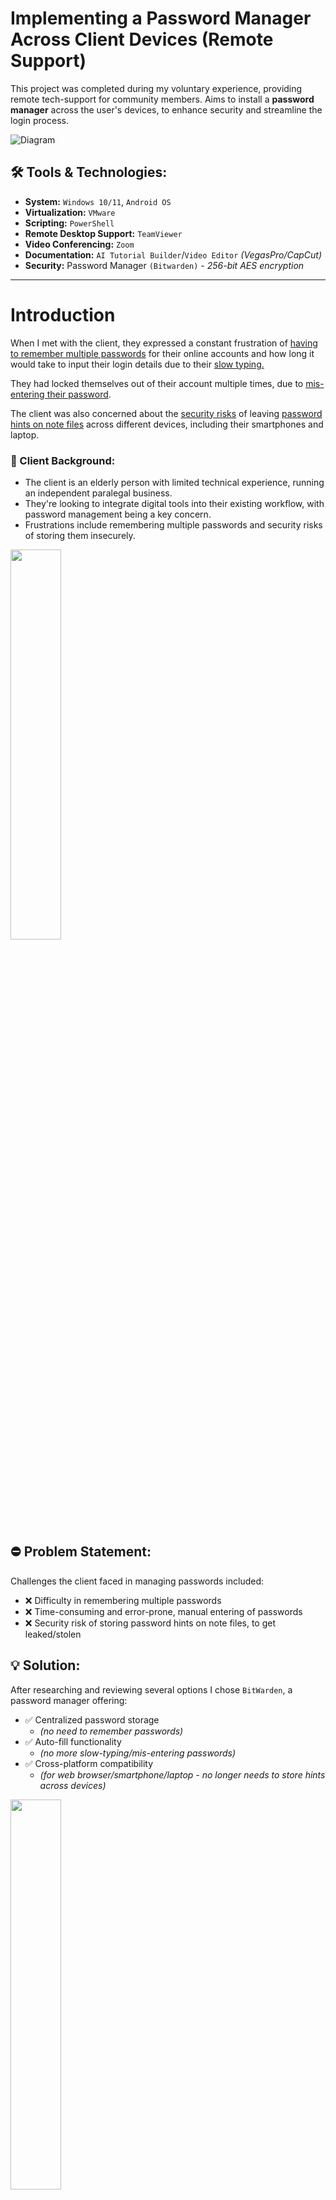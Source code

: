 # Implementing a Password Manager Across Client Devices (Remote Support)

This project was completed during my voluntary experience, providing remote tech-support for community members. Aims to install a **password manager** across the user's devices, to enhance security and streamline the login process.

![Diagram](IMG_PWManager-Diagram.png)

## 🛠 Tools & Technologies:

- **System:** `Windows 10/11`, `Android OS`
- **Virtualization:** `VMware`
- **Scripting:** `PowerShell`
- **Remote Desktop Support:** `TeamViewer`
- **Video Conferencing:** `Zoom`
- **Documentation:** `AI Tutorial Builder`/`Video Editor` *(VegasPro/CapCut)*
- **Security:** Password Manager `(Bitwarden)` - *256-bit AES encryption*

---

# Introduction

When I met with the client, they expressed a constant frustration of <ins>having to remember multiple passwords</ins> for their online accounts and how long it would take to input their login details due to their <ins>slow typing.</ins> 

They had locked themselves out of their account multiple times, due to <ins>mis-entering their password</ins>. 

The client was also concerned about the <ins>security risks</ins> of leaving <ins>password hints on note files</ins> across different devices, including their smartphones and laptop.

### 👤 Client Background:
- The client is an elderly person with limited technical experience, running an independent paralegal business.
- They're looking to integrate digital tools into their existing workflow, with password management being a key concern.
- Frustrations include remembering multiple passwords and security risks of storing them insecurely.

<img src="IMG_AccountLockOut.png" width="40%" height="40%" />


## ⛔ Problem Statement:
Challenges the client faced in managing passwords included:
- ❌ Difficulty in remembering multiple passwords
- ❌ Time-consuming and error-prone, manual entering of passwords
- ❌ Security risk of storing password hints on note files, to get leaked/stolen

## 💡 Solution:
After researching and reviewing several options I chose `BitWarden`, a password manager offering:
- ✅ Centralized password storage
  - *(no need to remember passwords)*
- ✅ Auto-fill functionality
  - *(no more slow-typing/mis-entering passwords)* 
- ✅ Cross-platform compatibility
  - *(for web browser/smartphone/laptop - no longer needs to store hints across devices)*   

<img src="IMG_Bitwarden-Solution.png" width="40%" height="40%" />

---

# 💻 Implementation:

### 1️⃣ Assessment/Preparation:
- Simulated the client's desktop environment by creating a virtual machine instance using `VMware`. 

- Conducted a trial run of installing the Password Manager, to make sure all of its features were functioning before deploying it for the client.

> [i.] <ins>** *Client's* desktop environment**</ins>

<details><summary>VM checklist</summary>

  - [x] **OS**: `Windows 10` 
  - [x] **Hardware Specs**: CPU: *2 cores* | RAM: *8GB (8192)* | HDD1: *256GB*
  - [x] **Web Browser**: Firefox
  - [x] **Accounts**: AOL Mail, Outlook, Gmail, PayPal, Metro Bank

</details>

> [ii.] <ins>**Adjust *Bitwarden* Settings for each Platform**</ins>

<details><summary>Desktop Settings - checklist</summary>

  `Windows 10`
  
  SECURITY
  - [x] **Vault timeout**: "On restart" *(Settings > Security)*
  - [x] **Vault timeout action**: "Lock" *(Settings > Security)*
  - [x] **Enable** "Unlock with PIN" *(Settings > Security)*
  - [x] **Unlock with Master PW when app is restarted**: "No" *(Settings > Security)*

  PREFERENCES
  - [x] **Clear clipboard**: "20 seconds" *(Settings > Preferences)*

  APP SETTINGS
  - [x] **Theme**: "Dark" *(Settings > App Settings)*  

</details>

<details><summary>Web Browser Settings - checklist</summary>

  `Firefox`
  
  MANAGE
  - [x] **Show auto-fill menu on form fields**: "When field is selected on focus" *(Settings > Auto-fill)* 
  - [x] **Enable** "Auto-fill on page load" *(Settings > Auto-fill)*
  - [x] **Default URI match detecion**: Base domain *(Settings > Auto-fill)* 

  SECURITY
  - [x] **Vault timeout**: "On restart" *(Settings > Security)*
  - [x] **Vault timeout action**: "Lock" *(Settings > Security)*
  - [x] **Enabl**e "Unlock with PIN code" *(Settings > Security)*
  - [x] **Disable** "Lock with Master PW when app is restarted *(Settings > Security)*

  OTHER
  - [x] **Clear clipboard**: "20 seconds" *(Settings > General)*
  - [x] **Theme**: "Dark" *(Settings > Display)*  

</details>

<details><summary>Android Mobile Settings - checklist</summary>

  `ANDROID OS`
  
  UNLOCK OPTIONS
  - [x] **Enable** "unlock with PIN code" *(Settings > Account Security)*
  - [x] **Unlock with Master PW when app is restarted**: "No" *(Settings > Account Security)*

  SESSION TIMEOUT
  - [x] **Session timeout**: "1 min" *(Settings > Account Security)*
  - [x] **Session timeout action**: "Lock" *(Settings > Account Security)*

  AUTO-FILL
  - [x] **Enable** "auto-fill services" *(Settings > Autofill)*
  - [x] **Enable** "use inline autofill" *(Settings > Autofill)*
  - [x] **Enable** "use accessibility" *(Settings > Autofill)*
  - [x] **Enable** "use draw over" *(Settings > Autofill)*

  APPEARANCE
  - [x] **Theme**: "Dark" *(Settings > Apperance)*

</details>

> [!IMPORTANT]
> **Drop-down sections above** (^) - expand for more info.

---

### 2️⃣ Installation/Configuration:
- Performed the installation remotely, using both `TeamViewer` and `Zoom`.

- This allowed for full control of the client's laptop and `Android` smartphone, configuring settings for a more user-friendly experience.

- Because TeamViewer lacked a built-in, voice calling feature, I used Zoom instead to communicate with the client. Providing timely responses to their requests and questions.

`PowerShell` -script

Installing **Bitwarden** with <ins>*Windows Package Manager*</ins>: `winget`

```powershell
# Check if winget is installed
$wingetInstalled = Get-Command winget -ErrorAction SilentlyContinue

# Install winget if it's not installed
if (-not $wingetInstalled) {
    Write-Host "Installing winget..."
    Invoke-WebRequest -Uri "https://github.com/microsoft/winget-cli/releases/latest/download/Microsoft.DesktopAppInstaller_8wekyb3d8bbwe.appxbundle" -OutFile "$env:TEMP\winget.appxbundle"
    Add-AppxPackage -Path "$env:TEMP\winget.appxbundle"
    Write-Host "winget installed successfully."
}

# Install Bitwarden using winget
Write-Host "Installing Bitwarden..."
winget install Bitwarden.Bitwarden -e
Write-Host "Bitwarden installed successfully."

```
> [!NOTE]
> This script automates the downloading and silent installation of Bitwarden, reducing the manual effort and time needed to search for and run the installer.

---

### 3️⃣ Training:
During the training session, the client was concerned they wouldn't remember how to use the Password Manager, so I offered to create a video tutorial to serve as a reference, in case they ever forgot the correct action steps and needed reminding.  

To produce the Tutorial, I used an `AI Step Recorder` to capture my mouse movements and automate the screen recording and annotation process, demonstrating how to use the Password Manager. The final video was produced using a `Video Editor` , to include AI-voice narration, subtitles and timestamps.

<details><summary>VIDEO TUTORIAL - How To Use Password Manager</summary>

https://github.com/SimCmngs/PasswordManager-Implementation/assets/166608651/32d3e867-2d92-425e-a8d8-5d5abaf0a54e

</details>

---

## 📊 Results:
Benefits for the client:
- 🚀 **Enhanced workflow and ease-of-use**
    - *(The password manager's autofill feature, will streamline the login process, <ins>saving the client time</ins> and <ins>reducing frustration</ins>)*.
    
- 🔒 **Improved security**
    - *(A centralised and synchronized password vault, will make it <ins>safer to access passwords accross different devices</ins>)*.
    
- 🧠 **Increased self-reliance**
    - *(A video tutorial, will enable the client to troubleshoot issues on their own, <ins>reducing the reliance on external support</ins> and <ins>minimizing disruptions to their work</ins>)*.

---

## 🎉 Conclusion:
The client expressed their satisfaction with the Password Manager solution, appreciating its ease of use and positive impact on their daily work.

---
